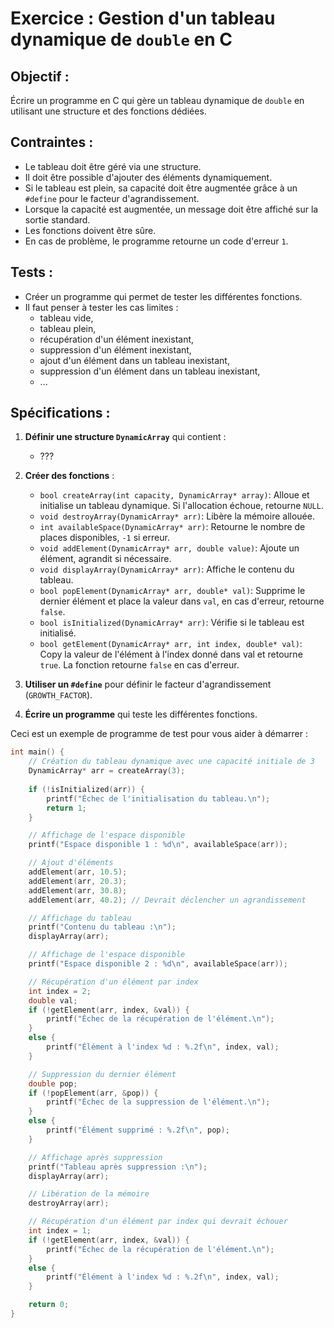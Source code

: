 # Exercice : Gestion d'un tableau dynamique de `double` en C

## Objectif :
Écrire un programme en C qui gère un tableau dynamique de `double` en utilisant une structure et des fonctions dédiées.

## Contraintes :
- Le tableau doit être géré via une structure.
- Il doit être possible d'ajouter des éléments dynamiquement.
- Si le tableau est plein, sa capacité doit être augmentée grâce à un `#define` pour le facteur d'agrandissement.
- Lorsque la capacité est augmentée, un message doit être affiché sur la sortie standard.
- Les fonctions doivent être sûre.
- En cas de problème, le programme retourne un code d'erreur `1`.

## Tests :
- Créer un programme qui permet de tester les différentes fonctions.
- Il faut penser à tester les cas limites :
  - tableau vide,
  - tableau plein,
  - récupération d'un élément inexistant,
  - suppression d'un élément inexistant,
  - ajout d'un élément dans un tableau inexistant,
  - suppression d'un élément dans un tableau inexistant,
  - ...


## Spécifications :

1. **Définir une structure `DynamicArray`** qui contient :
   - ???

2. **Créer des fonctions** :
   - `bool createArray(int capacity, DynamicArray* array)`: Alloue et initialise un tableau dynamique. Si l'allocation échoue, retourne `NULL`.
   - `void destroyArray(DynamicArray* arr)`: Libère la mémoire allouée.
   - `int availableSpace(DynamicArray* arr)`: Retourne le nombre de places disponibles, `-1` si erreur.
   - `void addElement(DynamicArray* arr, double value)`: Ajoute un élément, agrandit si nécessaire.
   - `void displayArray(DynamicArray* arr)`: Affiche le contenu du tableau.
   - `bool popElement(DynamicArray* arr, double* val)`: Supprime le dernier élément et place la valeur dans `val`, en cas d'erreur, retourne `false`.
   - `bool isInitialized(DynamicArray* arr)`: Vérifie si le tableau est initialisé.
   - `bool getElement(DynamicArray* arr, int index, double* val)`: Copy la valeur de l'élément à l'index donné dans val et retourne `true`. La fonction retourne `false` en cas d'erreur.

3. **Utiliser un `#define`** pour définir le facteur d'agrandissement (`GROWTH_FACTOR`).
 
4. **Écrire un programme** qui teste les différentes fonctions.

Ceci est un exemple de programme de test pour vous aider à démarrer :

```c
int main() {
    // Création du tableau dynamique avec une capacité initiale de 3
    DynamicArray* arr = createArray(3);
    
    if (!isInitialized(arr)) {
        printf("Échec de l'initialisation du tableau.\n");
        return 1;
    }

    // Affichage de l'espace disponible
    printf("Espace disponible 1 : %d\n", availableSpace(arr));

    // Ajout d'éléments
    addElement(arr, 10.5);
    addElement(arr, 20.3);
    addElement(arr, 30.8);
    addElement(arr, 40.2); // Devrait déclencher un agrandissement

    // Affichage du tableau
    printf("Contenu du tableau :\n");
    displayArray(arr);

    // Affichage de l'espace disponible
    printf("Espace disponible 2 : %d\n", availableSpace(arr));

    // Récupération d'un élément par index
    int index = 2;
    double val;
    if (!getElement(arr, index, &val)) {
        printf("Échec de la récupération de l'élément.\n");
    }
    else {
        printf("Élément à l'index %d : %.2f\n", index, val);
    }

    // Suppression du dernier élément
    double pop;
    if (!popElement(arr, &pop)) {
        printf("Échec de la suppression de l'élément.\n");
    }
    else {
        printf("Élément supprimé : %.2f\n", pop);
    }

    // Affichage après suppression
    printf("Tableau après suppression :\n");
    displayArray(arr);

    // Libération de la mémoire
    destroyArray(arr);

    // Récupération d'un élément par index qui devrait échouer
    int index = 1;
    if (!getElement(arr, index, &val)) {
        printf("Échec de la récupération de l'élément.\n");
    }
    else {
        printf("Élément à l'index %d : %.2f\n", index, val);
    }

    return 0;
}
```
